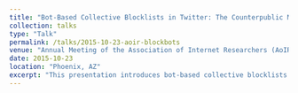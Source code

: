 ```yaml
---
title: "Bot-Based Collective Blocklists in Twitter: The Counterpublic Moderation of a Privately-Owned Networked Public Space"
collection: talks
type: "Talk"
permalink: /talks/2015-10-23-aoir-blockbots
venue: "Annual Meeting of the Association of Internet Researchers (AoIR)"
date: 2015-10-23
location: "Phoenix, AZ"
excerpt: "This presentation introduces bot-based collective blocklists (or blockbots) in Twitter, which have been created to help various groups better moderate their own experiences on the site."
---
```


